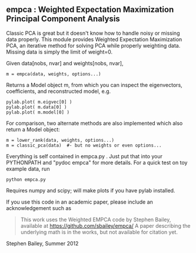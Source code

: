## empca : Weighted Expectation Maximization Principal Component Analysis ##

Classic PCA is great but it doesn't know how to handle noisy or missing
data properly.  This module provides Weighted Expectation Maximization PCA,
an iterative method for solving PCA while properly weighting data.
Missing data is simply the limit of weight=0.

Given data[nobs, nvar] and weights[nobs, nvar],

    m = empca(data, weights, options...)

Returns a Model object m, from which you can inspect the eigenvectors,
coefficients, and reconstructed model, e.g.

    pylab.plot( m.eigvec[0] )
    pylab.plot( m.data[0] )
    pylab.plot( m.model[0] )
    
For comparison, two alternate methods are also implemented which also
return a Model object:

    m = lower_rank(data, weights, options...)
    m = classic_pca(data)  #- but no weights or even options...

Everything is self contained in empca.py .  Just put that into your
PYTHONPATH and "pydoc empca" for more details.  For a quick test
on toy example data, run

    python empca.py

Requires numpy and scipy; will make plots if you have pylab installed.

If you use this code in an academic paper, please include an
acknowledgement such as
> This work uses the Weighted EMPCA code by Stephen Bailey, available
> at https://github.com/sbailey/empca/
A paper describing the underlying math is in the works,
but not available for citation yet.

Stephen Bailey, Summer 2012

